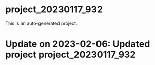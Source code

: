 # project_20230117_932

This is an auto-generated project.

# Update on 2023-02-06: Updated project project_20230117_932
